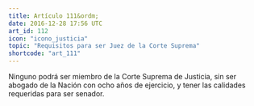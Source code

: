 ```yaml
---
title: Artículo 111&ordm;
date: 2016-12-28 17:56 UTC
art_id: 112
icon: "icono_justicia"
topic: "Requisitos para ser Juez de la Corte Suprema"
shortcode: "art_111"
---
```

Ninguno podrá ser miembro de la Corte Suprema de Justicia, sin ser abogado de la Nación con ocho años de ejercicio, y tener las calidades requeridas para ser senador.
